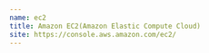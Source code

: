 ```yaml
---
name: ec2
title: Amazon EC2(Amazon Elastic Compute Cloud)
site: https://console.aws.amazon.com/ec2/
---
```


